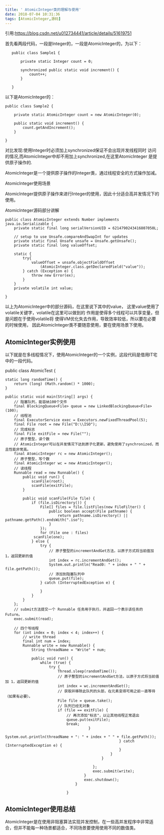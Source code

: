 ```yaml
---
title: ' AtomicInteger类的理解与使用'
date: 2018-07-04 10:31:36
tags: [AtomicInteger,源码]
---
```

引用:https://blog.csdn.net/u012734441/article/details/51619751

首先看两段代码，一段是Integer的，一段是AtomicInteger的，为以下：

       public class Sample1 {
       
           private static Integer count = 0;
       
           synchronized public static void increment() {
               count++;
           }
       
       }

以下是AtomicInteger的：

    public class Sample2 {
    
        private static AtomicInteger count = new AtomicInteger(0);
    
        public static void increment() {
            count.getAndIncrement();
        }
    
    }

对比发现:使用Integer时必须加上synchronized保证不会出现并发线程同时
访问的情况,而AtomicInteger中却不用加上synchronized,在这里AtomicInteger
是提供原子操作的.

AtomicInteger是一个提供原子操作的Integer类，通过线程安全的方式操作加减。


AtomicInteger使用场景

AtomicInteger提供原子操作来进行Integer的使用，因此十分适合高并发情况下的使用。


AtomicInteger源码部分讲解

    public class AtomicInteger extends Number implements java.io.Serializable {
        private static final long serialVersionUID = 6214790243416807050L;
        
        // setup to use Unsafe.compareAndSwapInt for updates
        private static final Unsafe unsafe = Unsafe.getUnsafe();
        private static final long valueOffset;
        
        static {
            try{
                valueOffset = unsafe.objectFieldOffset
                    (AtomicInteger.class.getDeclaredField("value"));
            } catch (Exception e) {
                throw new Error(ex);
            }
        }
        private volatile int value;

    }

以上为AtomicInteger中的部分源码，在这里说下其中的value，
这里value使用了volatile关键字，volatile在这里可以做到的
作用是使得多个线程可以共享变量，但是问题在于使用volatile将
使得VM优化失去作用，导致效率较低，所以要在必要的时候使用，
因此AtomicInteger类不要随意使用，要在使用场景下使用。

## AtomicInteger实例使用

以下就是在多线程情况下，使用AtomicInteger的一个实例，这段代码是借用IT宅中的一段代码。

 public class AtomicTest {

    static long randomTime() {
        return (long) (Math.random() * 1000);
    }

    public static void main(String[] args) {
        // 阻塞队列，能容纳100个文件
        final BlockingQueue<File> queue = new LinkedBlockingQueue<File>(100);
        // 线程池
        final ExecutorService exec = Executors.newFixedThreadPool(5);
        final File root = new File("D:\\ISO");
        // 完成标志
        final File exitFile = new File("");
        // 原子整型，读个数
        // AtomicInteger可以在并发情况下达到原子化更新，避免使用了synchronized，而且性能非常高。
        final AtomicInteger rc = new AtomicInteger();
        // 原子整型，写个数
        final AtomicInteger wc = new AtomicInteger();
        // 读线程
        Runnable read = new Runnable() {
            public void run() {
                scanFile(root);
                scanFile(exitFile);
            }

            public void scanFile(File file) {
                if (file.isDirectory()) {
                    File[] files = file.listFiles(new FileFilter() {
                        public boolean accept(File pathname) {
                            return pathname.isDirectory() || pathname.getPath().endsWith(".iso");
                        }
                    });
                    for (File one : files)
                 scanFile(one);
                } else {
                    try {
                        // 原子整型的incrementAndGet方法，以原子方式将当前值加 1，返回更新的值
                        int index = rc.incrementAndGet();
                        System.out.println("Read0: " + index + " " + file.getPath());
                        // 添加到阻塞队列中
                        queue.put(file);
                    } catch (InterruptedException e) {

                    }
                }
            }
        };
        // submit方法提交一个 Runnable 任务用于执行，并返回一个表示该任务的 Future。
        exec.submit(read);

        // 四个写线程
        for (int index = 0; index < 4; index++) {
            // write thread
            final int num = index;
            Runnable write = new Runnable() {
                String threadName = "Write" + num;

                public void run() {
                    while (true) {
                        try {
                            Thread.sleep(randomTime());
                            // 原子整型的incrementAndGet方法，以原子方式将当前值加 1，返回更新的值
                            int index = wc.incrementAndGet();
                            // 获取并移除此队列的头部，在元素变得可用之前一直等待（如果有必要）。
                            File file = queue.take();
                            // 队列已经无对象
                            if (file == exitFile) {
                                // 再次添加"标志"，以让其他线程正常退出
                                queue.put(exitFile);
                                break;
                                          }
                                                            System.out.println(threadName + ": " + index + " " + file.getPath());
                                                        } catch (InterruptedException e) {
                                                        }
                                                    }
                                                }
                                
                                            };
                                            exec.submit(write);
                                        }
                                        exec.shutdown();
                                    }
                                
                                }

## AtomicInteger使用总结

AtomicInteger是在使用非阻塞算法实现并发控制，在一些高并发程序中非常适合，但并不能每一种场景都适合，不同场景要使用使用不同的数值类。

